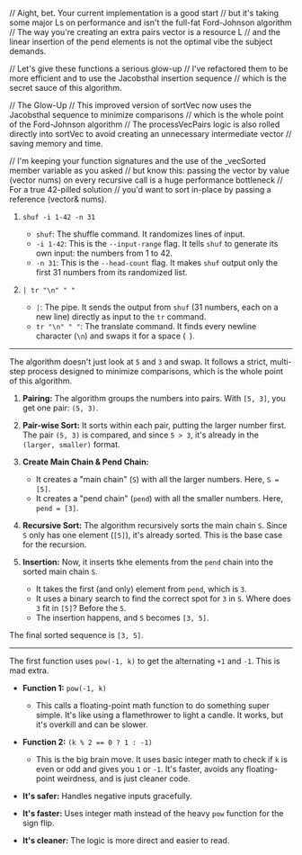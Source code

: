 // Aight, bet. Your current implementation is a good start
// but it's taking some major Ls on performance and isn't the full-fat Ford-Johnson algorithm
// The way you're creating an extra pairs vector is a resource L
// and the linear insertion of the pend elements is not the optimal vibe the subject demands.

// Let's give these functions a serious glow-up
// I've refactored them to be more efficient and to use the Jacobsthal insertion sequence
// which is the secret sauce of this algorithm.

// The Glow-Up
// This improved version of sortVec now uses the Jacobsthal sequence to minimize comparisons
// which is the whole point of the Ford-Johnson algorithm
// The processVecPairs logic is also rolled directly into sortVec to avoid creating an unnecessary intermediate vector
// saving memory and time.

// I'm keeping your function signatures and the use of the _vecSorted member variable as you asked
// but know this: passing the vector by value (vector<int> nums) on every recursive call is a huge performance bottleneck
// For a true 42-pilled solution
// you'd want to sort in-place by passing a reference (vector<int>& nums).


1.  `shuf -i 1-42 -n 31`
	*   `shuf`: The shuffle command. It randomizes lines of input.
	*   `-i 1-42`: This is the `--input-range` flag. It tells `shuf` to generate its own input: the numbers from 1 to 42.
	*   `-n 31`: This is the `--head-count` flag. It makes `shuf` output only the first 31 numbers from its randomized list.

2.  `| tr "\n" " "`
	*   `|`: The pipe. It sends the output from `shuf` (31 numbers, each on a new line) directly as input to the `tr` command.
	*   `tr "\n" " "`: The translate command. It finds every newline character (`\n`) and swaps it for a space (` `).

-------------------

The algorithm doesn't just look at `5` and `3` and swap. It follows a strict, multi-step process designed to minimize comparisons, which is the whole point of this algorithm.

1.  **Pairing:** The algorithm groups the numbers into pairs. With `[5, 3]`, you get one pair: `(5, 3)`.

2.  **Pair-wise Sort:** It sorts within each pair, putting the larger number first. The pair `(5, 3)` is compared, and since `5 > 3`, it's already in the `(larger, smaller)` format.

3.  **Create Main Chain & Pend Chain:**
	*   It creates a "main chain" (`S`) with all the larger numbers. Here, `S = [5]`.
	*   It creates a "pend chain" (`pend`) with all the smaller numbers. Here, `pend = [3]`.

4.  **Recursive Sort:** The algorithm recursively sorts the main chain `S`. Since `S` only has one element (`[5]`), it's already sorted. This is the base case for the recursion.

5.  **Insertion:** Now, it inserts tkhe elements from the `pend` chain into the sorted main chain `S`.
	*   It takes the first (and only) element from `pend`, which is `3`.
	*   It uses a binary search to find the correct spot for `3` in `S`. Where does `3` fit in `[5]`? Before the `5`.
	*   The insertion happens, and `S` becomes `[3, 5]`.

The final sorted sequence is `[3, 5]`.

-------------------



The first function uses `pow(-1, k)` to get the alternating `+1` and `-1`. This is mad extra.

*   **Function 1:** `pow(-1, k)`
	*   This calls a floating-point math function to do something super simple. It's like using a flamethrower to light a candle. It works, but it's overkill and can be slower.

*   **Function 2:** `(k % 2 == 0 ? 1 : -1)`
	*   This is the big brain move. It uses basic integer math to check if `k` is even or odd and gives you `1` or `-1`. It's faster, avoids any floating-point weirdness, and is just cleaner code.

*   **It's safer:** Handles negative inputs gracefully.
*   **It's faster:** Uses integer math instead of the heavy `pow` function for the sign flip.
*   **It's cleaner:** The logic is more direct and easier to read.
